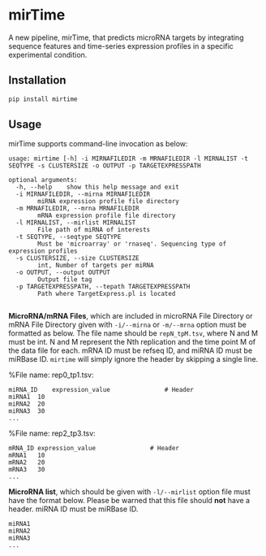 # mirTime

A new pipeline, mirTime, that predicts microRNA targets by integrating sequence features and time-series expression
profiles in a specific experimental condition.

## Installation

```python
pip install mirtime
```

## Usage

mirTime supports command-line invocation as below:

```shell
usage: mirtime [-h] -i MIRNAFILEDIR -m MRNAFILEDIR -l MIRNALIST -t SEQTYPE -s CLUSTERSIZE -o OUTPUT -p TARGETEXPRESSPATH

optional arguments:
  -h, --help	show this help message and exit
  -i MIRNAFILEDIR, --mirna MIRNAFILEDIR	
		miRNA expression profile file directory
  -m MRNAFILEDIR, --mrna MRNAFILEDIR	
		mRNA expression profile file directory
  -l MIRNALIST, --mirlist MIRNALIST	
		File path of miRNA of interests
  -t SEQTYPE, --seqtype SEQTYPE
		Must be 'microarray' or 'rnaseq'. Sequencing type of expression profiles
  -s CLUSTERSIZE, --size CLUSTERSIZE	
		int, Number of targets per miRNA
  -o OUTPUT, --output OUTPUT
		Output file tag
  -p TARGETEXPRESSPATH, --tepath TARGETEXPRESSPATH
		Path where TargetExpress.pl is located
  
```

**MicroRNA/mRNA Files**, which are included in microRNA File Directory or mRNA File Directory given with `-i/--mirna` or `-m/--mrna` option must be formatted as below. The file name should be `repN_tpM.tsv`, where N and M must be int. N and M represent the Nth replication and the time point M of the data file for each. mRNA ID must be refseq ID, and miRNA ID must be miRBase ID. `mirtime` will simply ignore the header by skipping a single line.

%File name: rep0_tp1.tsv:

    miRNA_ID	expression_value               # Header
    miRNA1	10
    miRNA2	20
    miRNA3	30
    ...

%File name: rep2_tp3.tsv:

    mRNA_ID	expression_value               # Header
    mRNA1	10
    mRNA2	20
    mRNA3	30
    ...


**MicroRNA list**, which should be given with `-l/--mirlist` option file must have the format below. Please be warned that this file should **not** have a header. miRNA ID must be miRBase ID.

    miRNA1
    miRNA2
    miRNA3
    ...




